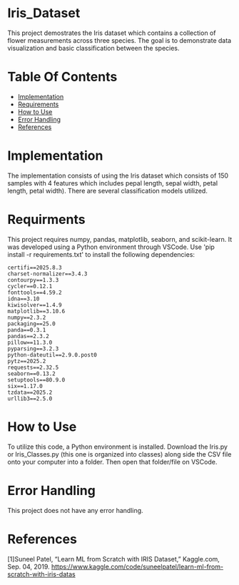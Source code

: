 # Iris_Dataset
This project demostrates the Iris dataset which contains a collection of flower measurements across three species. The goal is to demonstrate data visualization and basic classification between the species. 
# Table Of Contents
- [Implementation](#implementation)
- [Requirements](#requirments)
- [How to Use](#how-to-use)
- [Error Handling](#error-handling)
- [References](#references)
# Implementation
The implementation consists of using the Iris dataset which consists of 150 samples with 4 features which includes pepal length, sepal width, petal length, petal width). There are several classification models utilized.   
# Requirments 
This project requires numpy, pandas, matplotlib, seaborn, and scikit-learn. It was developed using a Python environment through VSCode.
Use 'pip install -r requirements.txt' to install the following dependencies:

```
certifi==2025.8.3
charset-normalizer==3.4.3
contourpy==1.3.3
cycler==0.12.1
fonttools==4.59.2
idna==3.10
kiwisolver==1.4.9
matplotlib==3.10.6
numpy==2.3.2
packaging==25.0
panda==0.3.1
pandas==2.3.2
pillow==11.3.0
pyparsing==3.2.3
python-dateutil==2.9.0.post0
pytz==2025.2
requests==2.32.5
seaborn==0.13.2
setuptools==80.9.0
six==1.17.0
tzdata==2025.2
urllib3==2.5.0
```
# How to Use
To utilize this code, a Python environment is installed. Download the Iris.py or Iris_Classes.py (this one is organized into classes) along side the CSV file onto your computer into a folder. Then open that folder/file on VSCode. 
# Error Handling 
This project does not have any error handling.
# References
[1]Suneel Patel, “Learn ML from Scratch with IRIS Dataset,” Kaggle.com, Sep. 04, 2019. https://www.kaggle.com/code/suneelpatel/learn-ml-from-scratch-with-iris-datas
